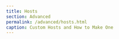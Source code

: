 ```yaml
---
title: Hosts
section: Advanced
permalink: /advanced/hosts.html
caption: Custom Hosts and How to Make One  
---
```



